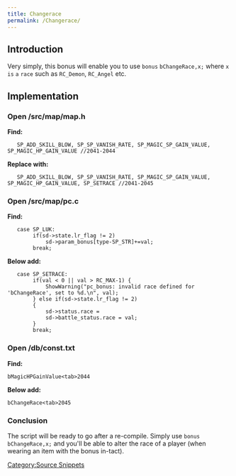 ```yaml
---
title: Changerace
permalink: /Changerace/
---
```


Introduction
------------

Very simply, this bonus will enable you to use `bonus` `bChangeRace,x;` where `x` `is` `a` `race` such as `RC_Demon`, `RC_Angel` etc.

Implementation
--------------

### Open /src/map/map.h

**Find:**

       SP_ADD_SKILL_BLOW, SP_SP_VANISH_RATE, SP_MAGIC_SP_GAIN_VALUE, SP_MAGIC_HP_GAIN_VALUE //2041-2044

**Replace with:**

       SP_ADD_SKILL_BLOW, SP_SP_VANISH_RATE, SP_MAGIC_SP_GAIN_VALUE, SP_MAGIC_HP_GAIN_VALUE, SP_SETRACE //2041-2045

### Open /src/map/pc.c

**Find:**

       case SP_LUK:
            if(sd->state.lr_flag != 2)
                sd->param_bonus[type-SP_STR]+=val;
            break;

**Below add:**

       case SP_SETRACE:
            if(val < 0 || val > RC_MAX-1) {
                ShowWarning("pc_bonus: invalid race defined for 'bChangeRace', set to %d.\n", val);
            } else if(sd->state.lr_flag != 2)
            {
                sd->status.race =
                sd->battle_status.race = val;
            }
            break;

### Open /db/const.txt

**Find:**

    bMagicHPGainValue<tab>2044

**Below add:**

    bChangeRace<tab>2045

### Conclusion

The script will be ready to go after a re-compile. Simply use `bonus` `bChangeRace,x;` and you'll be able to alter the race of a player (when wearing an item with the bonus in-tact).

[Category:Source Snippets](/Category:Source_Snippets "wikilink")